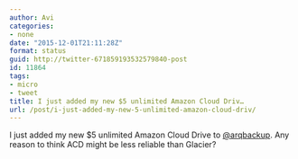 ```yaml
---
author: Avi
categories:
- none
date: "2015-12-01T21:11:28Z"
format: status
guid: http://twitter-671859193532579840-post
id: 11864
tags:
- micro
- tweet
title: I just added my new $5 unlimited Amazon Cloud Driv…
url: /post/i-just-added-my-new-5-unlimited-amazon-cloud-driv/
---
```

I just added my new $5 unlimited Amazon Cloud Drive to [@arqbackup](http://twitter.com/arqbackup). Any reason to think ACD might be less reliable than Glacier?